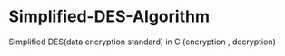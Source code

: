 # Simplified-DES-Algorithm


Simplified DES(data encryption standard) in C (encryption , decryption)

